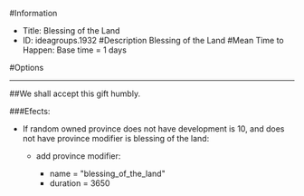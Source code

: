 #Information
 - Title: Blessing of the Land
 - ID: ideagroups.1932
#Description
Blessing of the Land
#Mean Time to Happen:
Base time = 1 days

#Options

___
##We shall accept this gift humbly.

###Efects:<ul><li>If random owned province does not have development is 10, and does not have province modifier is blessing of the land:</li><ul><li>add province modifier:</li><ul><li>name = "blessing_of_the_land"</li><li>duration = 3650</li></ul></ul></ul>
